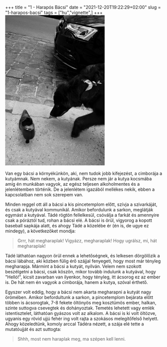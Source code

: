 +++
title = "1 - Harapós Bácsi"
date = "2021-12-20T19:22:29+02:00"
slug = "1-harapos-bacsi"
tags = ["hu","vignette",]
+++
[![black dog biting at shoe on street](FONO2633-480.jpg)](FONO2633.jpg)


Van egy bácsi a környékünkön, aki, nem tudok jobb kifejezést, a cimborája a kutyámnak. Nem nekem, a kutyának. Persze nem jár a kutya kocsmába amíg én munkában vagyok, az egész teljesen alkoholmentes és a jelenlétemben történik. De a jelenlétem igazából mellékes nekik, ebben a kapcsolatban nem sok szerepem van.

Minden reggel ott áll a bácsi a kis pincetemplom előtt, szívja a szivarkáját, és csak a kutyával kommunikál.
Amikor befordulunk a sarkon, meglátják egymást a kutyával. Tádé rögtön fellelkesül, csóválja a farkát és amennyire csak a póráztól tud, rohan a bácsi elé. A bácsi is örül, vigyorog a kopott baseball sapkája alatt, és ahogy Tádé a közelébe ér (én is, de ugye ez mindegy), a következőket mondja:

> Grrr, hát megharaplak! Vigyázz, megharaplak! Hogy ugrálsz, mi, hát megharaplak!

Tádé láthatóan nagyon örül ennek a lehetőségnek, és lelkesen dörgölőzik a bácsi lábához, aki közben fülig érő szájjal fenyegeti, hogy most már tényleg megharapja. Mármint a bácsi a kutyát, nyilván.
Velem nem szokott beszélgetni a bácsi, csak köszön, mikor tovább indulunk a kutyával, hogy "Helló!", kicsit zavarban van ilyenkor, hogy tényleg, itt ácsorog ez az ember is. De hát nem én vagyok a cimborája, hanem a kutya, szóval érthető.

Egyszer volt eddig, hogy a bácsi nem akarta megharapni a kutyát nagy örömében. Amikor befordultunk a sarkon, a pincetemplom bejárata előtt többen is ácsorogtak, 7-8 fekete öltönyös meg kosztümös ember, halkan, szinte suttogva csevegtek és dohányoztak. Temetés lehetett vagy emlék istentisztelet, láthatóan gyászos volt az alkalom.
A bácsi is ki volt öltözve, ugyanis egy rövid ujjú fehér ing volt rajta a szokásos melegítőfelső helyett. Ahogy közeledtünk, komoly arccal Tádéra nézett, a szája elé tette a mutatóujját és azt suttogta:

> Shhh, most nem haraplak meg, ma szépen kell lenni.
